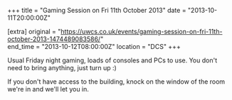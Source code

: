 +++
title = "Gaming Session on Fri 11th October 2013"
date = "2013-10-11T20:00:00Z"

[extra]
original = "https://uwcs.co.uk/events/gaming-session-on-fri-11th-october-2013-1474489083586/"    
end_time = "2013-10-12T08:00:00Z"
location = "DCS"
+++

Usual Friday night gaming, loads of consoles and PCs to use. You don't need to bring anything, just turn up :)

If you don't have access to the building, knock on the window of the room we're in and we'll let you in.

